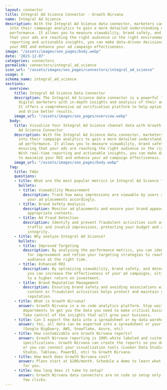 ```yaml
---
layout: connector
title: Integral Ad Science Connector - Growth Nirvana
name: Integral Ad Science
description: With the Integral Ad Science data connector, marketers can dive deeper
  into their campaign analytics to gain a more detailed understanding of their ad
  performance. It allows you to measure viewability, brand safety, and ad fraud, ensuring
  that your ads are reaching the right audience in the right environment. With real-time
  reporting and actionable insights, you can make data-driven decisions to maximize
  your ROI and enhance your ad campaign effectiveness.
image: "/assets/images/seo_pages/body.webp"
date: '2023-12-07'
categories: connectors
permalink: connectors/integral_ad_science
icon_url: "/assets/images/seo_pages/connectors/integral_ad_science"
usage: 0
schema_name: integral_ad_science
sections:
  overview:
    title: Integral Ad Science Data Connector
    description: The Integral Ad Science data connector is a powerful tool that provides
      digital marketers with in-depth insights and analysis of their advertising campaigns.
      It offers a comprehensive ad verification platform to help optimize performance
      and drive better results.
    image_url: "/assets/images/seo_pages/overview.webp"
  body:
    title: Visualize Your Integral Ad Science channel data with Growth Nirvana's Integral
      Ad Science Connector
    description: With the Integral Ad Science data connector, marketers can dive deeper
      into their campaign analytics to gain a more detailed understanding of their
      ad performance. It allows you to measure viewability, brand safety, and ad fraud,
      ensuring that your ads are reaching the right audience in the right environment.
      With real-time reporting and actionable insights, you can make data-driven decisions
      to maximize your ROI and enhance your ad campaign effectiveness.
    image_url: "/assets/images/seo_pages/body.webp"
  faq:
    title: FAQs
    questions:
    - title: What are the most popular metrics in Integral Ad Science to analyze?
      bullets:
      - title: Viewability Measurement
        description: Track how many impressions are viewable by users and optimize
          your ad placements accordingly.
      - title: Brand Safety Analysis
        description: Monitor ad placements and ensure your brand appears in safe and
          appropriate contexts.
      - title: Ad Fraud Detection
        description: Identify and prevent fraudulent activities such as non-human
          traffic and invalid impressions, protecting your budget and ad campaign
          integrity.
    - title: Why analyze Integral Ad Science?
      bullets:
      - title: Improved Targeting
        description: By analyzing the performance metrics, you can identify areas
          for improvement and refine your targeting strategies to reach the right
          audience at the right time.
      - title: Enhanced ROI
        description: By optimizing viewability, brand safety, and detecting ad fraud,
          you can increase the effectiveness of your ad campaigns, ultimately leading
          to a higher return on investment.
      - title: Brand Reputation Management
        description: Ensuring brand safety and avoiding associations with inappropriate
          content or fraudulent activities helps protect and maintain your brand's
          reputation.
    - title: What is Growth Nirvana?
      answer: Growth Nirvana is a no code analytics platform. Stop waiting for other
        departments to get you the data you need to make critical business decisions.
        Take control of the insights that will grow your business.
    - title: Can I export the data into a spreadsheet or my data warehouse?
      answer: Yes, all data can be exported into a spreadsheet or your data warehouse
        (Google BigQuery, AWS, Snowflake, Azure, etc)
    - title: How customizable are Growth Nirvana reports?
      answer: Growth Nirvana reporting is 100% white labeled and customized to your
        specifications. Growth Nirvana can create the reports so you don’t have to
        or you can connect your visualization tools (Looker Data Studio/Google Data
        Studio, Tableau, PowerBI, etc) to Growth Nirvana.
    - title: How much does Growth Nirvana cost?
      answer: Plans start at $200/month. Schedule a demo to learn what plan is best
        for you.
    - title: How long does it take to setup?
      answer: Growth Nirvana data connectors are no code so setup only requires a
        few clicks.
---
```

